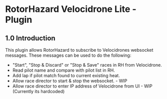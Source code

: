# RotorHazard Velocidrone Lite - Plugin

## 1.0 Introduction 

This plugin allows RotorHazard to subscribe to Velocidrones websocket messages. These messages can be used to do the following:

* "Start", "Stop & Discard" or "Stop & Save" races in RH from Velocidrone.
* Read pilot name and compare with pilot list in RH.
* Add lap if pilot match found to current existing heat. 
* Allow race director to start & stop the websocket. - WIP
* Allow race director to enter IP address of Velocidrone from UI - WIP (Currently its hardcoded)